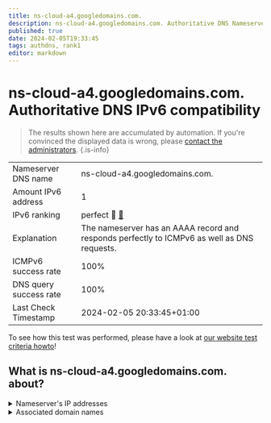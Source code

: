 ```yaml
---
title: ns-cloud-a4.googledomains.com.
description: ns-cloud-a4.googledomains.com. Authoritative DNS Nameserver IPv6 compatibility
published: true
date: 2024-02-05T19:33:45
tags: authdns, rank1
editor: markdown
---
```


# ns-cloud-a4.googledomains.com. Authoritative DNS IPv6 compatibility

> The results shown here are accumulated by automation. If you're convinced the displayed data is wrong, please [contact the administrators](/howto/chat). 
{.is-info}




|   |   |
| - | - |
| Nameserver DNS name | ns-cloud-a4.googledomains.com.
| Amount IPv6 address | 1
| IPv6 ranking | perfect :1st_place_medal: [🔗](/howto/ranking) |
| Explanation | The nameserver has an AAAA record and responds perfectly to ICMPv6 as well as DNS requests. |
| ICMPv6 success rate | 100%|
| DNS query success rate | 100% |
| Last Check Timestamp | 2024-02-05 20:33:45+01:00 |

To see how this test was performed, please have a look at [our website test criteria howto](/howto/testcriteria/authdns)!


## What is ns-cloud-a4.googledomains.com. about?




<details>
<summary>Nameserver's IP addresses</summary>

2001:4860:4802:38::6a

</details>



<details>
<summary>Associated domain names</summary>

spotify.com

www.cockroachlabs.com

</details>
